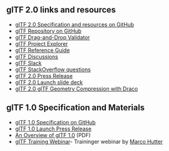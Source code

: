 ## glTF 2.0 links and resources

*   [glTF 2.0 Specification and resources on GitHub](https://github.com/KhronosGroup/glTF/blob/master/README.md)
*   [glTF Repository on GitHub](https://github.com/KhronosGroup/glTF)
*   [glTF Drag-and-Drop Validator](https://github.com/KhronosGroup/glTF-Validator)
*   [glTF Project Explorer](https://github.khronos.org/glTF-Project-Explorer/)
*   [glTF Reference Guide](https://github.com/KhronosGroup/glTF#overview)
*   [glTF Discussions](https://community.khronos.org/c/gltf-general/)
*   [glTF Slack](https://khr.io/slack)
*   [glTF StackOverflow questions](https://stackoverflow.com/questions/tagged/gltf)
*   [glTF 2.0 Press Release](https://www.khronos.org/news/press/khronos-releases-gltf-2.0-specification)
*   [glTF 2.0 Launch slide deck](https://www.khronos.org/assets/uploads/apis/glTF-20-Launch_Jun17.pdf)
*   [glTF 2.0 glTF Geometry Compression with Draco](https://www.khronos.org/news/press/khronos-announces-gltf-geometry-compression-extension-google-draco)

## glTF 1.0 Specification and Materials

*   [glTF 1.0 Specification on GitHub](https://github.com/KhronosGroup/glTF/blob/master/specification/1.0/README.md)
*   [glTF 1.0 Launch Press Release](https://www.khronos.org/news/press/khronos-finalizes-gltf-1.0-specification)
*   [An Overview of glTF 1.0](https://www.khronos.org/assets/uploads/developers/library/overview/gltf-overview.pdf) (PDF)
*   [glTF Training Webinar](https://www.khronos.org/news/events/webinar-khronos-gltf)- Traininger webinar by [Marco Hutter](https://github.com/javagl/glTF-Tutorials/tree/master/gltfTutorial)
